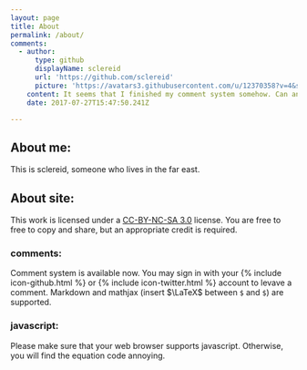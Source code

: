 ```yaml
---
layout: page
title: About
permalink: /about/
comments:
  - author:
      type: github
      displayName: sclereid
      url: 'https://github.com/sclereid'
      picture: 'https://avatars3.githubusercontent.com/u/12370358?v=4&s=73'
    content: It seems that I finished my comment system somehow. Can anyone see it?
    date: 2017-07-27T15:47:50.241Z

---
```


About me:
-------------

This is sclereid, someone who lives in the far east.


About site:
-------------

This work is licensed under a <a href="https://creativecommons.org/licenses/by-nc-sa/3.0/">CC-BY-NC-SA 3.0</a> license. You are free to free to copy and share, but an appropriate credit is required.

### comments:

Comment system is available now. You may sign in with your {% include icon-github.html %} or {% include icon-twitter.html %} account to levave a comment. Markdown and mathjax (insert $\LaTeX$ between `$` and `$`) are supported.

### javascript:

Please make sure that your web browser supports javascript. Otherwise, you will find the equation code annoying.
